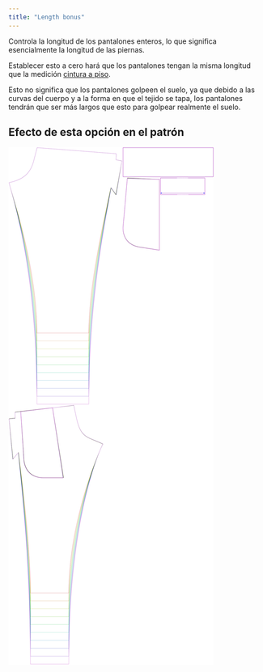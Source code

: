 ```yaml
---
title: "Length bonus"
---
```


Controla la longitud de los pantalones enteros, lo que significa esencialmente la longitud de las piernas.

<Note>

Establecer esto a cero hará que los pantalones tengan la misma longitud que la medición [cintura a piso](/docs/measurements/waisttofloor).

Esto no significa que los pantalones golpeen el suelo, ya que debido a las curvas del cuerpo y a la forma en que el tejido se tapa,
los pantalones tendrán que ser más largos que esto para golpear realmente el suelo.

</Note>

## Efecto de esta opción en el patrón

![Esta imagen muestra el efecto de esta opción superponiendo varias variantes que tienen un valor diferente para esta opción](paco_lengthbonus_sample.svg "Efecto de esta opción en el patrón")
